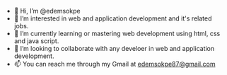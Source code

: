 - 👋 Hi, I’m @edemsokpe
- 👀 I’m interested in web and application development and it's related jobs.
- 🌱 I’m currently learning or mastering web development using html, css and java script.
- 💞️ I’m looking to collaborate with any develoer in web and application development.
- 📫 You can reach me through my Gmail at edemsokpe87@gmail.com

<!---
edemsokpe/edemsokpe is a ✨ special ✨ repository because its `README.md` (this file) appears on your GitHub profile.
You can click the Preview link to take a look at your changes.
--->
